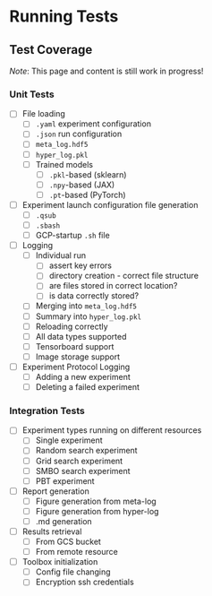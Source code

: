 # Running Tests

## Test Coverage

*Note*: This page and content is still work in progress!

### Unit Tests

- [ ] File loading
    - [ ] `.yaml` experiment configuration
    - [ ] `.json` run configuration
    - [ ] `meta_log.hdf5`
    - [ ] `hyper_log.pkl`
    - [ ] Trained models
        - [ ] `.pkl`-based (sklearn)
        - [ ] `.npy`-based (JAX)
        - [ ] `.pt`-based (PyTorch)

- [ ] Experiment launch configuration file generation
    - [ ] `.qsub`
    - [ ] `.sbash`
    - [ ] GCP-startup `.sh` file

- [ ] Logging
    - [ ] Individual run
        - [ ] assert key errors
        - [ ] directory creation - correct file structure
        - [ ] are files stored in correct location?
        - [ ] is data correctly stored?
    - [ ] Merging into `meta_log.hdf5`
    - [ ] Summary into `hyper_log.pkl`
    - [ ] Reloading correctly
    - [ ] All data types supported
    - [ ] Tensorboard support
    - [ ] Image storage support

- [ ] Experiment Protocol Logging
    - [ ] Adding a new experiment
    - [ ] Deleting a failed experiment

### Integration Tests

- [ ] Experiment types running on different resources
    - [ ] Single experiment
    - [ ] Random search experiment
    - [ ] Grid search experiment
    - [ ] SMBO search experiment
    - [ ] PBT experiment

- [ ] Report generation
    - [ ] Figure generation from meta-log
    - [ ] Figure generation from hyper-log
    - [ ] .md generation

- [ ] Results retrieval
    - [ ] From GCS bucket
    - [ ] From remote resource

- [ ] Toolbox initialization
    - [ ] Config file changing
    - [ ] Encryption ssh credentials
